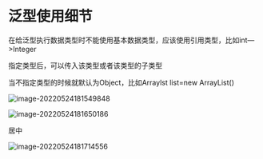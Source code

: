 # 泛型使用细节

在给泛型执行数据类型时不能使用基本数据类型，应该使用引用类型，比如int—>Integer

指定类型后，可以传入该类型或者该类型的子类型

当不指定类型的时候就默认为Object，比如Arraylst list=new ArrayList()



![image-20220524181549848](https://misteryliu.oss-cn-beijing.aliyuncs.com/image/image-20220524181549848.png)

![image-20220524181650186](https://misteryliu.oss-cn-beijing.aliyuncs.com/image/image-20220524181650186.png)

居中

![image-20220524181714556](https://misteryliu.oss-cn-beijing.aliyuncs.com/image/image-20220524181714556.png)